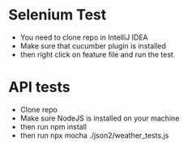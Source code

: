 # Selenium Test
- You need to clone repo in IntelliJ IDEA
- Make sure that cucumber plugin is installed
- then right click on feature file and run the test

# API tests
- Clone repo
- Make sure NodeJS is installed on your machine
- then run npm install
- then run npx mocha ./json2/weather_tests.js
